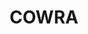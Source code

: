 ---
lastmod: '2025-04-06T06:05:20+00:00'
latitude: -33.898505
layout: suburb
longitude: 148.664838
postcode: '2794'
state: NSW
title: COWRA
url: /nsw/cowra/
---